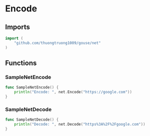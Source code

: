 # Encode

## Imports

```go
import (
	"github.com/thuongtruong1009/gouse/net"
)
```
## Functions


### SampleNetEncode

```go
func SampleNetEncode() {
	println("Encode: ", net.Encode("https://google.com"))
}
```

### SampleNetDecode

```go
func SampleNetDecode() {
	println("Decode: ", net.Decode("https%3A%2F%2Fgoogle.com"))
}
```
